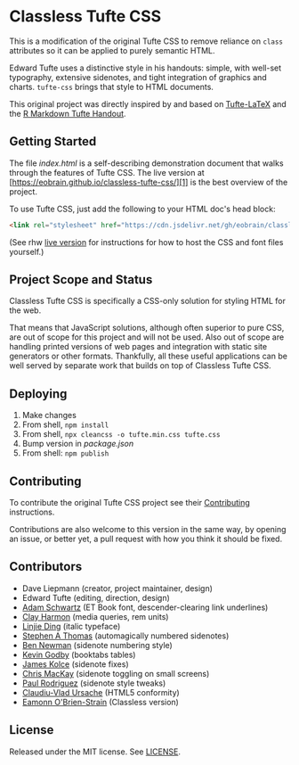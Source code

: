 Classless Tufte CSS
=========
This is a modification of the original Tufte CSS to remove reliance on `class`
attributes so it can be applied to purely semantic HTML.

Edward Tufte uses a distinctive style in his handouts: simple, with well-set
typography, extensive sidenotes, and tight integration of graphics and
charts. `tufte-css` brings that style to HTML documents.

This original project was directly inspired by and
based on [Tufte-LaTeX](https://tufte-latex.github.io/tufte-latex/) and the
[R Markdown Tufte Handout](http://rmarkdown.rstudio.com/examples/tufte-handout.pdf).


Getting Started
-
The file *index.html* is a self-describing demonstration document that walks through
the features of Tufte CSS. The live version at
[https://eobrain.github.io/classless-tufte-css/][1]
is the best overview of the project.


To use Tufte CSS, just add the following to your HTML doc's
head block:

```html
<link rel="stylesheet" href="https://cdn.jsdelivr.net/gh/eobrain/classless-tufte-css@v1.0.0/tufte.css"/>
```

(See rhw [live version][1] for instructions for how to host the CSS and font files yourself.)


Project Scope and Status
-
Classless Tufte CSS is specifically a CSS-only solution for styling HTML for the web.

That means that JavaScript solutions, although often superior to pure CSS, are out of scope for this project and will not be used. Also out of scope are handling printed versions of web pages and integration with static site generators or other formats. Thankfully, all these useful applications can be well served by separate work that builds on top of Classless Tufte CSS.


Deploying
-
1. Make changes
2. From shell, `npm install`
2. From shell, `npx cleancss -o tufte.min.css tufte.css`
3. Bump version in *package.json*
4. From shell: `npm publish`


Contributing
-

To contribute the original Tufte CSS project see their [Contributing][2] instructions.

Contributions are also welcome to this version in the same way, by opening an
issue, or better yet, a pull request with how you think it should be
fixed.

Contributors
-
 - Dave Liepmann (creator, project maintainer, design)
 - Edward Tufte (editing, direction, design)
 - [Adam Schwartz](https://github.com/adamschwartz) (ET Book font, descender-clearing link underlines)
 - [Clay Harmon](https://github.com/edwardtufte/tufte-css/commits/master?author=clayh53) (media queries, rem units)
 - [Linjie Ding](https://github.com/edwardtufte/tufte-css/commits/master?author=pyrocat101) (italic typeface)
 - [Stephen A Thomas](https://github.com/edwardtufte/tufte-css/commits/master?author=sathomas) (automagically numbered sidenotes)
 - [Ben Newman](https://github.com/edwardtufte/tufte-css/pull/9) (sidenote numbering style)
 - [Kevin Godby](https://github.com/edwardtufte/tufte-css/commits/master?author=godbyk) (booktabs tables)
 - [James Kolce](https://github.com/edwardtufte/tufte-css/commits/master?author=jameskolce) (sidenote fixes)
 - [Chris MacKay](https://github.com/crmackay) (sidenote toggling on small screens)
 - [Paul Rodriguez](https://github.com/edwardtufte/tufte-css/commits/master?author=ruricolist)
   (sidenote style tweaks)
 - [Claudiu-Vlad Ursache](https://github.com/edwardtufte/tufte-css/commits/master?author=ursachec) (HTML5 conformity)
 - [Eamonn O'Brien-Strain](https://github.com/eobrain/classless-tufte-css/commits/master?author=eobrain) (Classless version)


License
-
Released under the MIT license. See [LICENSE](https://github.com/edwardtufte/tufte-css/blob/gh-pages/LICENSE).

[1]: https://eobrain.github.io/classless-tufte-css/
[2]: https://github.com/edwardtufte/tufte-css#contributing
